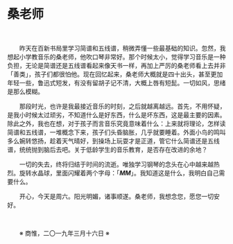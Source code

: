 # 桑老师

&emsp;&emsp;

&emsp;&emsp;昨天在百新书局里学习简谱和五线谱，稍微弄懂一些最基础的知识。忽然，我想起小学教音乐的桑老师，他吹口琴非常好。那个时候太小，觉得学习音乐是一种负担，无论是简谱还是五线谱看起来像天书一样，再加上严厉的桑老师看上去并非「善类」，孩子们都很怕他。现在回忆起来，桑老师大概就是四十出头，甚至更加年轻一些，鲁迅式短发，有没有留胡子记不清，大概上唇有短髭。一切如风，思绪是那么模糊。

&emsp;&emsp;那段时光，也许是我最接近音乐的时刻，之后就越离越远。首先，不用怀疑，是我小时候太过顽劣，不知道什么是好东西，什么是坏东西，这是最主要的因素。除此之外，我也在想，对于孩子而言音乐究竟意味着什么：上来就将理论，怎样读简谱和五线谱，一堆概念下来，孩子们头昏脑胀，几乎就要睡着。外面小鸟的鸣叫多么婉转悠扬，趁着天气晴好，到操场上玩耍才是正道，管它什么简谱还是五线谱，统统抛到脑后去吧。关于低龄学生的音乐教育，是否存在改进的余地？

&emsp;&emsp;一切的失去，终将归结于时间的流逝。唯独学习钢琴的念头在心中越来越热烈。旋转水晶球，里面闪耀着两个字母：「**_MM_**」。我知道这是什么，我明白自己需要什么。

&emsp;&emsp;开心，今天是周六。阳光明媚，诸事顺遂。桑老师，我想念您，愿您一切安好。

&emsp;&emsp;

&emsp;&emsp;※ 商惟，二〇一九年三月十六日 ※